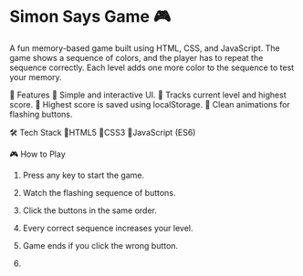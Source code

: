# Simon Says Game 🎮
A fun memory-based game built using HTML, CSS, and JavaScript.
The game shows a sequence of colors, and the player has to repeat the sequence correctly.
Each level adds one more color to the sequence to test your memory.

🚀 Features
🔹 Simple and interactive UI.
🔹 Tracks current level and highest score.
🔹 Highest score is saved using localStorage.
🔹 Clean animations for flashing buttons.

🛠 Tech Stack
🔹HTML5
🔹CSS3
🔹JavaScript (ES6)

🎮 How to Play
1. Press any key to start the game.
2. Watch the flashing sequence of buttons.
3. Click the buttons in the same order.
4. Every correct sequence increases your level.
5. Game ends if you click the wrong button.

6. 
